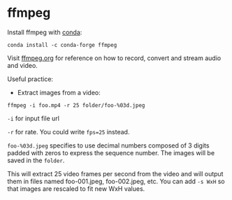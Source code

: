 # ffmpeg

Install ffmpeg with [conda](https://anaconda.org/conda-forge/ffmpeg):

`conda install -c conda-forge ffmpeg`

Visit [ffmpeg.org](https://ffmpeg.org) for reference on how to record, convert and stream audio and video.

Useful practice:

- Extract images from a video:

`ffmpeg -i foo.mp4 -r 25 folder/foo-%03d.jpeg`

`-i` for input file url

`-r` for rate. You could write `fps=25` instead.

`foo-%03d.jpeg` specifies to use decimal numbers composed of 3 digits padded with zeros to express the sequence number. The images will be saved in the `folder`.

This will extract 25 video frames per second from the video and will output them in files named foo-001.jpeg, foo-002.jpeg, etc. You can add `-s WxH` so that images are rescaled to fit new WxH values.





